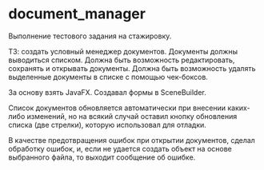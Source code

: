 # document_manager

Выполнение тестового задания на стажировку.

ТЗ: создать условный менеджер документов. Документы должны выводиться списком. Должна быть возможность редактировать, сохранять и открывать документы. Должна быть возможность удалять выделенные документы в списке с помощью чек-боксов.

За основу взять JavaFX. Создавал формы в SceneBuilder. 

Список документов обновляется автоматически при внесении каких-либо изменений, но на всякий случай оставил кнопку обновления списка (две стрелки), которую использовал для отладки. 

В качестве предотвращения ошибок при открытии документов, сделал обработку ошибок, и, если не удается создать объект на основе выбранного файла, то выходит сообщение об ошибке. 
